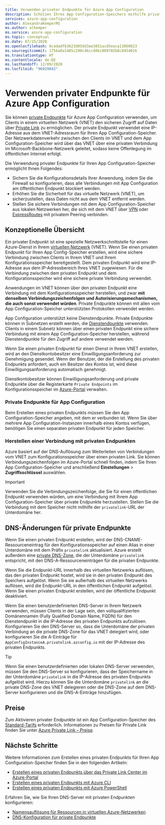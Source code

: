```yaml
---
title: Verwenden privater Endpunkte für Azure App Configuration
description: Schützen Ihres App Configuration-Speichers mithilfe privater Endpunkte
services: azure-app-configuration
author: AlexandraKemperMS
ms.author: alkemper
ms.service: azure-app-configuration
ms.topic: conceptual
ms.date: 07/15/2020
ms.openlocfilehash: 6cadadfb3623d05dd3ae3851acd5eaca13860023
ms.sourcegitcommit: 1756a8a1485c290c46cc40bc869702b8c8454016
ms.translationtype: HT
ms.contentlocale: de-DE
ms.lasthandoff: 12/09/2020
ms.locfileid: "96929842"
---
```

# <a name="using-private-endpoints-for-azure-app-configuration"></a>Verwenden privater Endpunkte für Azure App Configuration

Sie können [private Endpunkte](../private-link/private-endpoint-overview.md) für Azure App Configuration verwenden, um Clients in einem virtuellen Netzwerk (VNET) den sicheren Zugriff auf Daten über [Private Link](../private-link/private-link-overview.md) zu ermöglichen. Der private Endpunkt verwendet eine IP-Adresse aus dem VNET-Adressraum für Ihren App Configuration-Speicher. Der Netzwerkdatenverkehr zwischen den Clients im VNET und dem App Configuration-Speicher wird über das VNET über eine privaten Verbindung im Microsoft-Backbone-Netzwerk geleitet, sodass keine Offenlegung im öffentlichen Internet erfolgt.

Die Verwendung privater Endpunkte für Ihren App Configuration-Speicher ermöglicht Ihnen Folgendes:
- Sichern Sie die Konfigurationsdetails Ihrer Anwendung, indem Sie die Firewall so konfigurieren, dass alle Verbindungen mit App Configuration am öffentlichen Endpunkt blockiert werden.
- Erhöhen Sie die Sicherheit für das virtuelle Netzwerk (VNET), um sicherzustellen, dass Daten nicht aus dem VNET entfernt werden.
- Stellen Sie sichere Verbindungen mit dem App Configuration-Speicher aus lokalen Netzwerken her, die sich mit dem VNET über [VPN](../vpn-gateway/vpn-gateway-about-vpngateways.md) oder [ExpressRoutes](../expressroute/expressroute-locations.md) mit privatem Peering verbinden.

## <a name="conceptual-overview"></a>Konzeptionelle Übersicht

Ein privater Endpunkt ist eine spezielle Netzwerkschnittstelle für einen Azure-Dienst in Ihrem [virtuellen Netzwerk](../virtual-network/virtual-networks-overview.md) (VNET). Wenn Sie einen privaten Endpunkt für Ihren App Config-Speicher erstellen, wird eine sichere Verbindung zwischen Clients in Ihrem VNET und Ihrem Konfigurationsspeicher bereitgestellt. Dem privaten Endpunkt wird eine IP-Adresse aus dem IP-Adressbereich Ihres VNET zugewiesen. Für die Verbindung zwischen dem privaten Endpunkt und dem Konfigurationsspeicher wird eine sichere private Verbindung verwendet.

Anwendungen im VNET können über den privaten Endpunkt eine Verbindung mit dem Konfigurationsspeicher herstellen, und zwar **mit denselben Verbindungszeichenfolgen und Autorisierungsmechanismen, die auch sonst verwendet würden**. Private Endpunkte können mit allen vom App Configuration-Speicher unterstützten Protokollen verwendet werden.

App Configuration unterstützt keine Dienstendpunkte. Private Endpunkte können in Subnetzen erstellt werden, die [Dienstendpunkte](../virtual-network/virtual-network-service-endpoints-overview.md) verwenden. Clients in einem Subnetz können über einen privaten Endpunkt eine sichere Verbindung mit einem App Configuration-Speicher herstellen, während Dienstendpunkte für den Zugriff auf andere verwendet werden.  

Wenn Sie einen privaten Endpunkt für einen Dienst in Ihrem VNET erstellen, wird an den Dienstkontobesitzer eine Einwilligungsanforderung zur Genehmigung gesendet. Wenn der Benutzer, der die Erstellung des privaten Endpunkts anfordert, auch ein Besitzer des Kontos ist, wird diese Einwilligungsanforderung automatisch genehmigt.

Dienstkontobesitzer können Einwilligungsanforderung und private Endpunkte über die Registerkarte `Private Endpoints` im Konfigurationsspeicher im [Azure-Portal](https://portal.azure.com) verwalten.

### <a name="private-endpoints-for-app-configuration"></a>Private Endpunkte für App Configuration 

Beim Erstellen eines privaten Endpunkts müssen Sie den App Configuration-Speicher angeben, mit dem er verbunden ist. Wenn Sie über mehrere App Configuration-Instanzen innerhalb eines Kontos verfügen, benötigen Sie einen separaten privaten Endpunkt für jeden Speicher.

### <a name="connecting-to-private-endpoints"></a>Herstellen einer Verbindung mit privaten Endpunkten

Azure basiert auf der DNS-Auflösung zum Weiterleiten von Verbindungen vom VNET zum Konfigurationsspeicher über einen privaten Link. Sie können Verbindungszeichenfolgen im Azure-Portal schnell finden, indem Sie Ihren App Configuration-Speicher und anschließend **Einstellungen** > **Zugriffsschlüssel** auswählen.  

> [!IMPORTANT]
> Verwenden Sie die Verbindungszeichenfolge, die Sie für einen öffentlichen Endpunkt verwenden würden, um eine Verbindung mit Ihrem App Configuration-Speicher über private Endpunkte herzustellen. Stellen Sie die Verbindung mit dem Speicher nicht mithilfe der `privatelink`-URL der Unterdomäne her.

## <a name="dns-changes-for-private-endpoints"></a>DNS-Änderungen für private Endpunkte

Wenn Sie einen privaten Endpunkt erstellen, wird der DNS-CNAME-Ressourceneintrag für den Konfigurationsspeicher auf einen Alias in einer Unterdomäne mit dem Präfix `privatelink` aktualisiert. Azure erstellt außerdem eine [private DNS-Zone](../dns/private-dns-overview.md), die der Unterdomäne `privatelink` entspricht, mit den DNS-A-Ressourceneinträgen für die privaten Endpunkte.

Wenn Sie die Endpunkt-URL innerhalb des virtuellen Netzwerks auflösen, das den privaten Endpunkt hostet, wird sie in den privaten Endpunkt des Speichers aufgelöst. Wenn Sie sie außerhalb des virtuellen Netzwerks auflösen, wird die Endpunkt-URL in den öffentlichen Endpunkt aufgelöst. Wenn Sie einen privaten Endpunkt erstellen, wird der öffentliche Endpunkt deaktiviert.

Wenn Sie einen benutzerdefinierten DNS-Server in Ihrem Netzwerk verwenden, müssen Clients in der Lage sein, den vollqualifizierten Domänennamen (Fully Qualified Domain Name, FQDN) für den Dienstendpunkt in die IP-Adresse des privaten Endpunkts aufzulösen. Konfigurieren Sie den DNS-Server so, dass die Unterdomäne der privaten Verbindung an die private DNS-Zone für das VNET delegiert wird, oder konfigurieren Sie die A-Einträge für `AppConfigInstanceA.privatelink.azconfig.io` mit der IP-Adresse des privaten Endpunkts.

> [!TIP]
> Wenn Sie einen benutzerdefinierten oder lokalen DNS-Server verwenden, müssen Sie den DNS-Server so konfigurieren, dass der Speichername in der Unterdomäne `privatelink` in die IP-Adresse des privaten Endpunkts aufgelöst wird. Hierzu können Sie die Unterdomäne `privatelink` an die private DNS-Zone des VNET delegieren oder die DNS-Zone auf dem DNS-Server konfigurieren und die DNS-A-Einträge hinzufügen.

## <a name="pricing"></a>Preise

Zum Aktivieren privater Endpunkte ist ein App Configuration-Speicher des [Standard-Tarifs](https://azure.microsoft.com/pricing/details/app-configuration/) erforderlich.  Informationen zu Preisen für Private Link finden Sie unter [Azure Private Link – Preise](https://azure.microsoft.com/pricing/details/private-link).

## <a name="next-steps"></a>Nächste Schritte

Weitere Informationen zum Erstellen eines privaten Endpunkts für Ihren App Configuration-Speicher finden Sie in den folgenden Artikeln:

- [Erstellen eines privaten Endpunkts über das Private Link Center im Azure-Portal](../private-link/create-private-endpoint-portal.md)
- [Erstellen eines privaten Endpunkts mit Azure CLI](../private-link/create-private-endpoint-cli.md)
- [Erstellen eines privaten Endpunkts mit Azure PowerShell](../private-link/create-private-endpoint-powershell.md)

Erfahren Sie, wie Sie Ihren DNS-Server mit privaten Endpunkten konfigurieren:

- [Namensauflösung für Ressourcen in virtuellen Azure-Netzwerken](../virtual-network/virtual-networks-name-resolution-for-vms-and-role-instances.md#name-resolution-that-uses-your-own-dns-server)
- [DNS-Konfiguration für private Endpunkte](../private-link/private-endpoint-overview.md#dns-configuration)
